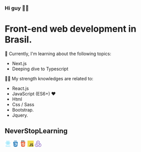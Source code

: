 ### Hi guy 👨‍💻
  # Front-end web development in Brasil. 
  
📘 Currently, I'm learning about the following topics:

  - Next.js
  - Deeping dive to Typescript

💪🤓 My strength knowledges are related to:

- React.js
- JavaScript (ES6+) ❤️
- Html
- Css / Sass
- Bootstrap.
- Jquery. 

## NeverStopLearning 
<p align="left">
<img src="https://raw.githubusercontent.com/devicons/devicon/master/icons/react/react-original-wordmark.svg" alt="react" width="20" height="20"/>
  <img src="https://raw.githubusercontent.com/devicons/devicon/master/icons/css3/css3-plain-wordmark.svg" alt="css3"  width="20" height="20"/>
<img src="https://raw.githubusercontent.com/devicons/devicon/master/icons/html5/html5-original-wordmark.svg" alt="html5"  width="20" height="20"/>
<img src="https://raw.githubusercontent.com/devicons/devicon/master/icons/javascript/javascript-original.svg" alt="javascript" width="20" height="20"/>

  <img src=" https://raw.githubusercontent.com/devicons/devicon/master/icons/redux/redux-original.svg" alt="javascript" width="20" height="20"/>
 
  
 </p>
